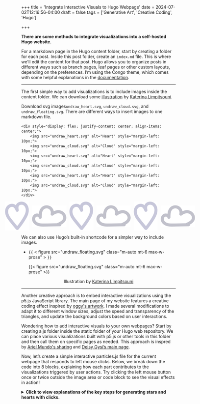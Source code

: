 +++
title = 'Integrate Interactive Visuals to Hugo Webpage'
date = 2024-07-02T12:16:56-04:00
draft = false
tags = ['Generative Art', 'Creative Coding', 'Hugo']

+++

**There are some methods to integrate visualizations into a self-hosted Hugo website.**

For a markdown page in the Hugo content folder, start by creating a folder for each post.  Inside this post folder, create an `index.md` file. This is where we'll edit the content for that post. Hugo allows you to organize posts in different ways such as branch pages, leaf pages or other custom layouts, depending on the preferences. I’m using the Congo theme, which comes with some helpful explanations in the [documentation](https://jpanther.github.io/congo/docs/content-examples). 

--- 
The first simple way to add visualizations is to include images inside the content folder. We can download some [illustration](https://undraw.co/illustrations) by <a href="https://ninalimpi.com/">Katerina Limpitsouni</a>.  

Download svg images`undraw_heart.svg`, `undraw_cloud.svg`, and `undraw_floating.svg`. There are different ways to insert images to one markdown file. 

```
<div style="display: flex; justify-content: center; align-items: center;">
    <img src="undraw_heart.svg" alt="Heart" style="margin-left: 10px;">
    <img src="undraw_cloud.svg" alt="Cloud" style="margin-left: 10px;">
    <img src="undraw_heart.svg" alt="Heart" style="margin-left: 10px;">
    <img src="undraw_cloud.svg" alt="Cloud" style="margin-left: 10px;">
    <img src="undraw_heart.svg" alt="Heart" style="margin-left: 10px;">
    <img src="undraw_cloud.svg" alt="Cloud" style="margin-left: 10px;">
</div>
```
<div style="display: flex; justify-content: center; align-items: center;">
    <img src="undraw_heart.svg" alt="Heart" style="margin-left: 10px;">
    <img src="undraw_cloud.svg" alt="Cloud" style="margin-left: 10px;">
    <img src="undraw_heart.svg" alt="Heart" style="margin-left: 10px;">
    <img src="undraw_cloud.svg" alt="Cloud" style="margin-left: 10px;">
    <img src="undraw_heart.svg" alt="Heart" style="margin-left: 10px;">
   <img src="undraw_cloud.svg" alt="Cloud" style="margin-left: 10px;">
</div>

We can also use Hugo’s built-in shortcode for a simpler way to include images. 
- `{{` < figure src="undraw_floating.svg" class="m-auto mt-6 max-w-prose" >  `}}`

    {{< figure src="undraw_floating.svg" class="m-auto mt-6 max-w-prose" >}}    

<p style="text-align: center;">
    Illustration by <a href="https://ninalimpi.com/">Katerina Limpitsouni</a>
</p>

<script src="https://cdn.jsdelivr.net/npm/p5@1.4.0/lib/p5.js"></script> <!-- load p5.js from CDN--> 
<script src="/js/particles.js"></script> <!-- pick the script  -->

--- 
Another creative approach is to embed interactive visualizations using the p5.js JavaScript library. The main page of my website features a creative coding effect inspired by [oggy's artwork](https://openprocessing.org/user/32527?view=sketches&o=48). I made several modifications to adapt it to different window sizes, adjust the speed and transparency of the triangles, and update the background colors based on user interactions.

Wondering how to add interactive visuals to your own webpages? Start by creating a js folder inside the static folder of your Hugo web repository. We can place various visualizations built with p5.js or other tools in this folder and then call them on specific pages as needed. This approach is inspred by [Ariel Mundo's sharing](https://aimundo.rbind.io/blog/2021-07-25-testing-javascript-visualizations/) and [Deisy Gysi’s main page](https://deisygysi.github.io/). 

Now, let’s create a simple interactive particles.js file for the current webpage that responds to left mouse clicks. Below, we break down the code into 8 blocks, explaining how each part contributes to the visualizations triggered by user actions. Try clicking the left mouse button once or twice outside the image area or code block to see the visual effects in action!

<details>

<summary>
<b>Click to view explanations of the key steps for generating stars and hearts with clicks.</b>
</summary>

*Step 1: Setting Up Variables*

```
let particles = [];
let clickCount = 0;
```
- `particles` is an array that will hold all the particle objects we create.
- `clickCount` keeps track of the number of left mouse clicks to determine which shape to generate.


*Step 2: Setting Up the Canvas*

Creates a full-window canvas positioned behind other content.
```
function setup() {
  let canvas = createCanvas(windowWidth, windowHeight);
  canvas.position(0, 0);
  canvas.style('z-index', '-1');
  canvas.style('position', 'fixed');
}
```

- `setup()` is a special function in p5.js that runs once when the program starts.
- `createCanvas(windowWidth, windowHeight)` creates a canvas that covers the <u>entire browser window</u>.
- `canvas.position(0, 0)` positions the canvas at the top-left corner of the window.
- `canvas.style('z-index', '-1')` moves the canvas behind other content on the page.
- `canvas.style('position', 'fixed')` ensures the canvas stays fixed in place as the user scrolls.


*Step 3: Drawing and Updating the Canvas*

```
function draw() {
  clear(); // Clears the canvas, making it transparent

  for (let i = particles.length - 1; i >= 0; i--) {
    particles[i].update();
    particles[i].show();
    if (particles[i].finished()) {
      particles.splice(i, 1);
    }
  }
}

```
Continuously clears and redraws particles, removing them when they fade out.

- `draw()` is a special function that continuously executes the code inside it, typically at 60 frames per second.
- `clear()` clears the entire canvas, making it transparent, so the previous frame is removed.
- This for loop goes through each particle in the particles array in reverse order (to avoid issues when removing particles).
- `particles[i].update()` updates the particle's position and state.
- `particles[i].show()` displays the particle on the canvas.
- If the `particle` has "finished" (its alpha value is below zero), it's removed from the array using particles.splice(i, 1).


*Step 4: Handling Mouse Clicks*

```
function mousePressed() {
  clickCount++;
  setTimeout(() => {
    if (clickCount === 1) {
      addParticles('star');
    } else if (clickCount === 2) {
      addParticles('heart');
    }
    clickCount = 0; // Reset click count
  }, 250);
}

```
Tracks single or double clicks to decide which shape to generate.

- `mousePressed()` is a built-in p5.js function that triggers whenever the mouse is pressed.
- `clickCount++` increments the clickCount variable each time the mouse is clicked.
- `setTimeout()` waits for `250 milliseconds` to check the number of clicks.
- If clickCount equals 1, it calls `addParticles('star')` to generate star-shaped particles.
- If clickCount equals 2, it calls `addParticles('heart')` to generate heart-shaped particles.
-  `clickCount = 0` resets the click count after processing.


*Step 5: Adding Particles*

```
function addParticles(shape) {
  for (let i = 0; i < 10; i++) { // Generate 10 particles
    particles.push(new Particle(mouseX, mouseY, shape));
  }
}
```
- `addParticles(shape)` creates 10 new particles at the current mouse position (mouseX, mouseY).
- Each particle is pushed into the particles array with a specified shape `(star or heart)`.

*Step 6: Adjusting Canvas Size on Window Resize*

```
function windowResized() {
  resizeCanvas(windowWidth, windowHeight);
}
```
- `windowResized()` is a p5.js function that triggers whenever the browser window is resized.
- `resizeCanvas(windowWidth, windowHeight)` adjusts the canvas size to match the new window dimensions.

*Step 7: Creating the Particle Class*

```
class Particle {
  constructor(x, y, shape) {
    this.x = x;
    this.y = y;
    this.vx = random(-1, 1);
    this.vy = random(-1, 1);
    this.alpha = 255;
    this.color = color(random(255), random(255), random(255), this.alpha);
    this.shape = shape;
  }
}
```

- This code defines *a Particle class*.
- The `constructor(x, y, shape)` method initializes each particle with:
- `x, y`: Position on the canvas.
- `vx, vy`: Random velocity in both directions.
- `alpha`: Initial transparency (*255 is fully opaque*).
- `color`: Random color with the specified alpha.
- `shape`: The shape of the particle (`star or heart`).


*Step 8: Updating and Showing Star and Heart Particles*

```
  update() {
    this.x += this.vx;
    this.y += this.vy;
    this.alpha -= 5;
    this.color.setAlpha(this.alpha); // Update alpha for fading effect
  }

  finished() {
    return this.alpha < 0;
  }

  show() {
    noStroke();
    fill(this.color);
    if (this.shape === 'star') {
      beginShape();
      for (let i = 0; i < 5; i++) {
        let angle = TWO_PI / 5 * i;
        let x = this.x + cos(angle) * 8;
        let y = this.y + sin(angle) * 8;
        vertex(x, y);
        angle += TWO_PI / 10;
        x = this.x + cos(angle) * 4;
        y = this.y + sin(angle) * 4;
        vertex(x, y);
      }
      endShape(CLOSE);
    } else if (this.shape === 'heart') {
      beginShape();
      vertex(this.x, this.y);
      bezierVertex(this.x - 5, this.y - 5, this.x - 10, this.y + 5, this.x, this.y + 10);
      bezierVertex(this.x + 10, this.y + 5, this.x + 5, this.y - 5, this.x, this.y);
      endShape(CLOSE);
    }
  }
}
```
- `update()`: Updates the particle's position by adding the `velocity` to x and y. 
- `update()` also decreases the alpha value, making the particle more transparent over time.
- `finished()`: Returns true if the particle is `fully transparent (alpha < 0)`, indicating it should be removed from the particles array.
- `show()`: Displays the particle on the canvas:
- `noStroke()` removes any outline from the shape.
- `fill(this.color)` fills the shape with the random particle's color.
- If the particle's shape is `star`, it draws a star using `beginShape(), vertex()`, and `trigonometric functions (cos, sin)`.
- If the shape is `heart`, it draws a heart using `bezierVertex() `to create smooth curves.

</details>